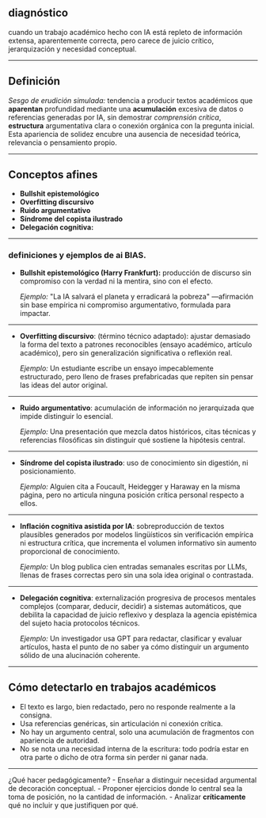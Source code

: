 
## diagnóstico

cuando un trabajo académico hecho con IA está repleto de información extensa, aparentemente correcta, pero carece de juicio crítico, jerarquización y necesidad conceptual.

---
## Definición

*Sesgo de erudición simulada:* 
tendencia a producir textos académicos que **aparentan** profundidad mediante una **acumulación** excesiva de datos o referencias generadas por IA, sin demostrar *comprensión crítica*, **estructura** argumentativa clara o conexión orgánica con la pregunta inicial. Esta apariencia de solidez encubre una ausencia de necesidad teórica, relevancia o pensamiento propio.



---

 ## Conceptos afines
 
- **Bullshit epistemológico**
- **Overfitting discursivo**
- **Ruido argumentativo**
- **Síndrome del copista ilustrado**
- **Delegación cognitiva:**

---

### definiciones y ejemplos de ai BIAS.

- **Bullshit epistemológico (Harry Frankfurt):** producción de discurso sin compromiso con la verdad ni la mentira, sino con el efecto.  

  *Ejemplo:* "La IA salvará el planeta y erradicará la pobreza" —afirmación sin base empírica ni compromiso argumentativo, formulada para impactar.

---
- **Overfitting discursivo**: (término técnico adaptado): ajustar demasiado la forma del texto a patrones reconocibles (ensayo académico, artículo académico), pero sin generalización significativa o reflexión real.  

  *Ejemplo:* Un estudiante escribe un ensayo impecablemente estructurado, pero lleno de frases prefabricadas que repiten sin pensar las ideas del autor original.
  
---
- **Ruido argumentativo**: acumulación de información no jerarquizada que impide distinguir lo esencial.  

  *Ejemplo:* Una presentación que mezcla datos históricos, citas técnicas y referencias filosóficas sin distinguir qué sostiene la hipótesis central.
---
- **Síndrome del copista ilustrado**: uso de conocimiento sin digestión, ni posicionamiento.  

  *Ejemplo:* Alguien cita a Foucault, Heidegger y Haraway en la misma página, pero no articula ninguna posición crítica personal respecto a ellos.
---
- **Inflación cognitiva asistida por IA**: sobreproducción de textos plausibles generados por modelos lingüísticos sin verificación empírica ni estructura crítica, que incrementa el volumen informativo sin aumento proporcional de conocimiento.  

  *Ejemplo:* Un blog publica cien entradas semanales escritas por LLMs, llenas de frases correctas pero sin una sola idea original o contrastada.
---
- **Delegación cognitiva**: externalización progresiva de procesos mentales complejos (comparar, deducir, decidir) a sistemas automáticos, que debilita la capacidad de juicio reflexivo y desplaza la agencia epistémica del sujeto hacia protocolos técnicos.  

  *Ejemplo:* Un investigador usa GPT para redactar, clasificar y evaluar artículos, hasta el punto de no saber ya cómo distinguir un argumento sólido de una alucinación coherente.

---

## Cómo detectarlo en trabajos académicos

- El texto es largo, bien redactado, pero no responde realmente a la consigna.
- Usa referencias genéricas, sin articulación ni conexión crítica.
- No hay un argumento central, solo una acumulación de fragmentos con apariencia de autoridad.
- No se nota una necesidad interna de la escritura: todo podría estar en otra parte o dicho de otra forma sin perder ni ganar nada.

---

¿Qué hacer pedagógicamente?
	- Enseñar a distinguir necesidad argumental de decoración conceptual.
	- Proponer ejercicios donde lo central sea la toma de posición, no la cantidad de información.
	- Analizar **críticamente**  qué no incluir y que justifiquen por qué.


